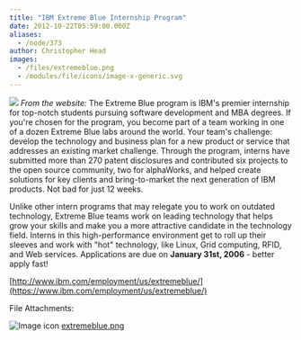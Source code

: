 ```yaml
---
title: "IBM Extreme Blue Internship Program"
date: 2012-10-22T05:59:00.000Z
aliases:
  - /node/373
author: Christopher Head
images:
  - /files/extremeblue.png
  - /modules/file/icons/image-x-generic.svg
---
```


[![](/files/extremeblue.png)](https://www.ibm.com/employment/us/extremeblue/) _From the website:_ The Extreme Blue program is IBM's premier internship for top-notch students pursuing software development and MBA degrees. If you're chosen for the program, you become part of a team working in one of a dozen Extreme Blue labs around the world. Your team's challenge: develop the technology and business plan for a new product or service that addresses an existing market challenge. Through the program, interns have submitted more than 270 patent disclosures and contributed six projects to the open source community, two for alphaWorks, and helped create solutions for key clients and bring-to-market the next generation of IBM products. Not bad for just 12 weeks.

Unlike other intern programs that may relegate you to work on outdated technology, Extreme Blue teams work on leading technology that helps grow your skills and make you a more attractive candidate in the technology field. Interns in this high-performance environment get to roll up their sleeves and work with "hot" technology, like Linux, Grid computing, RFID, and Web services. Applications are due on **January 31st, 2006** - better apply fast!

[http://www.ibm.com/employment/us/extremeblue/](https://www.ibm.com/employment/us/extremeblue/)

File Attachments: 

 ![Image icon](/modules/file/icons/image-x-generic.svg "image/png") [extremeblue.png](https://ubccsss.org/files/extremeblue.png)
